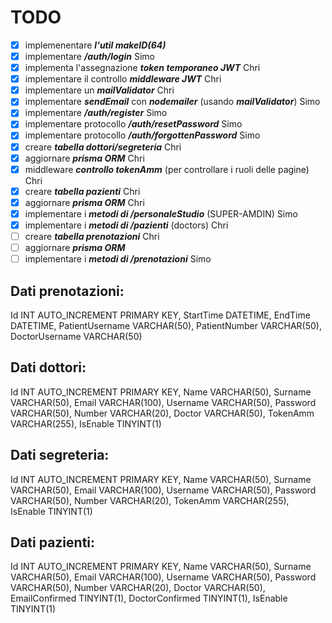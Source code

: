 # TODO
* [x] implemenentare ***l'util makeID(64)***
* [x] implementare ***/auth/login*** Simo
* [x] implementa l'assegnazione ***token temporaneo JWT*** Chri
* [x] implementare il controllo ***middleware JWT*** Chri 
* [X] implementare un ***mailValidator*** Chri
* [x] implementare ***sendEmail*** con ***nodemailer*** (usando ***mailValidator***) Simo
* [x] implementare ***/auth/register*** Simo
* [x] implementare protocollo ***/auth/resetPassword*** Simo
* [x] implementare protocollo ***/auth/forgottenPassword*** Simo
* [X] creare ***tabella dottori/segreteria*** Chri
* [X] aggiornare ***prisma ORM*** Chri
* [X] middleware ***controllo tokenAmm*** (per controllare i ruoli delle pagine) Chri
* [X] creare ***tabella pazienti*** Chri
* [X] aggiornare ***prisma ORM*** Chri
* [x] implementare i ***metodi di /personaleStudio*** (SUPER-AMDIN) Simo
* [X] implementare i ***metodi di /pazienti*** (doctors) Chri
* [ ] creare ***tabella prenotazioni*** Chri
* [ ] aggiornare ***prisma ORM***
* [ ] implementare i ***metodi di /prenotazioni*** Simo

## Dati prenotazioni:
Id INT AUTO_INCREMENT PRIMARY KEY,
StartTime DATETIME,
EndTime DATETIME,
PatientUsername VARCHAR(50),
PatientNumber VARCHAR(50),
DoctorUsername VARCHAR(50)
## Dati dottori:
Id INT AUTO_INCREMENT PRIMARY KEY,
Name VARCHAR(50),
Surname VARCHAR(50),
Email VARCHAR(100),
Username VARCHAR(50),
Password VARCHAR(50),
Number VARCHAR(20),
Doctor VARCHAR(50),
TokenAmm VARCHAR(255),
IsEnable TINYINT(1)
## Dati segreteria:
Id INT AUTO_INCREMENT PRIMARY KEY,
Name VARCHAR(50),
Surname VARCHAR(50),
Email VARCHAR(100),
Username VARCHAR(50),
Password VARCHAR(50),
Number VARCHAR(20),
TokenAmm VARCHAR(255),
IsEnable TINYINT(1)
## Dati pazienti:
Id INT AUTO_INCREMENT PRIMARY KEY,
Name VARCHAR(50),
Surname VARCHAR(50),
Email VARCHAR(100),
Username VARCHAR(50),
Password VARCHAR(50),
Number VARCHAR(20),
Doctor VARCHAR(50),
EmailConfirmed TINYINT(1),
DoctorConfirmed TINYINT(1),
IsEnable TINYINT(1)